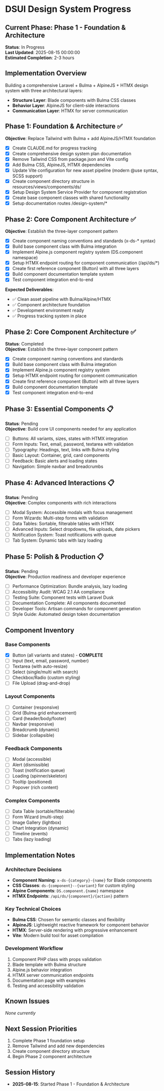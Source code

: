 # DSUI Design System Progress

## Current Phase: Phase 1 - Foundation & Architecture
**Status**: In Progress  
**Last Updated**: 2025-08-15 00:00:00  
**Estimated Completion**: 2-3 hours

## Implementation Overview

Building a comprehensive Laravel + Bulma + AlpineJS + HTMX design system with three architectural layers:
- **Structure Layer**: Blade components with Bulma CSS classes
- **Behavior Layer**: AlpineJS for client-side interactions  
- **Communication Layer**: HTMX for server communication

## Phase 1: Foundation & Architecture ✅
**Objective**: Replace Tailwind with Bulma + add AlpineJS/HTMX foundation

- [x] Create CLAUDE.md for progress tracking
- [x] Create comprehensive design system plan documentation  
- [x] Remove Tailwind CSS from package.json and Vite config
- [x] Add Bulma CSS, AlpineJS, HTMX dependencies
- [x] Update Vite configuration for new asset pipeline (modern @use syntax, SCSS support)
- [x] Create component directory structure in resources/views/components/ds/
- [x] Setup Design System Service Provider for component registration
- [x] Create base component classes with shared functionality
- [x] Setup documentation routes /design-system/*

## Phase 2: Core Component Architecture ✅
**Objective**: Establish the three-layer component pattern

- [x] Create component naming conventions and standards (x-ds-* syntax)
- [x] Build base component class with Bulma integration  
- [x] Implement Alpine.js component registry system (DS.component namespace)
- [x] Setup HTMX endpoint routing for component communication (/api/ds/*)
- [x] Create first reference component (Button) with all three layers
- [x] Build component documentation template system
- [x] Test component integration end-to-end

**Expected Deliverables**:
- ✅ Clean asset pipeline with Bulma/Alpine/HTMX
- ✅ Component architecture foundation
- ✅ Development environment ready
- ✅ Progress tracking system in place

## Phase 2: Core Component Architecture ✅  
**Status**: Completed  
**Objective**: Establish the three-layer component pattern

- [x] Create component naming conventions and standards
- [x] Build base component class with Bulma integration  
- [x] Implement Alpine.js component registry system
- [x] Setup HTMX endpoint routing for component communication
- [x] Create first reference component (Button) with all three layers
- [x] Build component documentation template
- [x] Test component integration end-to-end

## Phase 3: Essential Components 📋
**Status**: Pending  
**Objective**: Build core UI components needed for any application

- [ ] Buttons: All variants, sizes, states with HTMX integration
- [ ] Form Inputs: Text, email, password, textarea with validation
- [ ] Typography: Headings, text, links with Bulma styling
- [ ] Basic Layout: Container, grid, card components
- [ ] Feedback: Basic alerts and loading states
- [ ] Navigation: Simple navbar and breadcrumbs

## Phase 4: Advanced Interactions 📋
**Status**: Pending  
**Objective**: Complex components with rich interactions

- [ ] Modal System: Accessible modals with focus management
- [ ] Form Wizards: Multi-step forms with validation
- [ ] Data Tables: Sortable, filterable tables with HTMX
- [ ] Advanced Inputs: Select dropdowns, file uploads, date pickers
- [ ] Notification System: Toast notifications with queue
- [ ] Tab System: Dynamic tabs with lazy loading

## Phase 5: Polish & Production 📋
**Status**: Pending  
**Objective**: Production readiness and developer experience

- [ ] Performance Optimization: Bundle analysis, lazy loading
- [ ] Accessibility Audit: WCAG 2.1 AA compliance
- [ ] Testing Suite: Component tests with Laravel Dusk
- [ ] Documentation Complete: All components documented
- [ ] Developer Tools: Artisan commands for component generation
- [ ] Style Guide: Automated design token documentation

## Component Inventory

### Base Components
- [x] Button (all variants and states) - **COMPLETE**
- [ ] Input (text, email, password, number)
- [ ] Textarea (with auto-resize)
- [ ] Select (single/multi with search)
- [ ] Checkbox/Radio (custom styling)
- [ ] File Upload (drag-and-drop)

### Layout Components  
- [ ] Container (responsive)
- [ ] Grid (Bulma grid enhancement)
- [ ] Card (header/body/footer)
- [ ] Navbar (responsive)
- [ ] Breadcrumb (dynamic)
- [ ] Sidebar (collapsible)

### Feedback Components
- [ ] Modal (accessible)
- [ ] Alert (dismissible)
- [ ] Toast (notification queue)
- [ ] Loading (spinner/skeleton)
- [ ] Tooltip (positioned)
- [ ] Popover (rich content)

### Complex Components
- [ ] Data Table (sortable/filterable)
- [ ] Form Wizard (multi-step)
- [ ] Image Gallery (lightbox)
- [ ] Chart Integration (dynamic)
- [ ] Timeline (events)
- [ ] Tabs (lazy loading)

## Implementation Notes

### Architecture Decisions
- **Component Naming**: `x-ds-{category}-{name}` for Blade components
- **CSS Classes**: `ds-{component}--{variant}` for custom styling
- **Alpine Components**: `DS.component.{name}` namespace
- **HTMX Endpoints**: `/api/ds/{component}/{action}` pattern

### Key Technical Choices
- **Bulma CSS**: Chosen for semantic classes and flexibility
- **AlpineJS**: Lightweight reactive framework for component behavior
- **HTMX**: Server-side rendering with progressive enhancement
- **Vite**: Modern build tool for asset compilation

### Development Workflow
1. Component PHP class with props validation
2. Blade template with Bulma structure
3. Alpine.js behavior integration  
4. HTMX server communication endpoints
5. Documentation page with examples
6. Testing and accessibility validation

## Known Issues
*None currently*

## Next Session Priorities
1. Complete Phase 1 foundation setup
2. Remove Tailwind and add new dependencies
3. Create component directory structure
4. Begin Phase 2 component architecture

## Session History
- **2025-08-15**: Started Phase 1 - Foundation & Architecture